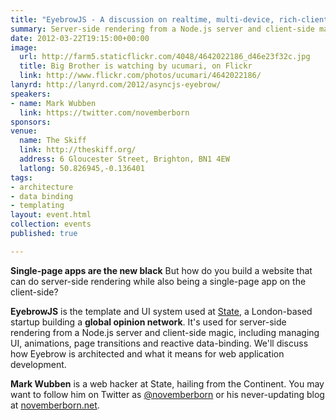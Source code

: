 ```yaml
---
title: "EyebrowJS - A discussion on realtime, multi-device, rich-client applications"
summary: Server-side rendering from a Node.js server and client-side magic
date: 2012-03-22T19:15:00+00:00
image:
  url: http://farm5.staticflickr.com/4048/4642022186_d46e23f32c.jpg
  title: Big Brother is watching by ucumari, on Flickr
  link: http://www.flickr.com/photos/ucumari/4642022186/
lanyrd: http://lanyrd.com/2012/asyncjs-eyebrow/
speakers:
- name: Mark Wubben
  link: https://twitter.com/novemberborn
sponsors:
venue:
  name: The Skiff
  link: http://theskiff.org/
  address: 6 Gloucester Street, Brighton, BN1 4EW
  latlong: 50.826945,-0.136401
tags:
- architecture
- data binding
- templating
layout: event.html
collection: events
published: true

---
```


__Single-page apps are the new black__ But how do you build a website that can
do server-side rendering while also being a single-page app on the client-side?

__EyebrowJS__ is the template and UI system used at [State][#state], a
London-based startup building a __global opinion network__. It's used for
server-side rendering from a Node.js server and client-side magic, including
managing UI, animations, page transitions and reactive data-binding. We'll
discuss how Eyebrow is architected and what it means for web application
development.

__Mark Wubben__ is a web hacker at State, hailing from the Continent. You may want
to follow him on Twitter as [@novemberborn][#twitter] or his never-updating
blog at [novemberborn.net][#site].

[#state]: https://state.it
[#twitter]: https://twitter.com/novemberborn
[#site]: http://novemberborn.net
